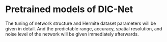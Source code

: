 # Pretrained models of DIC-Net
The tuning of network structure and Hermite dataset parameters will be given in detail. And the predictable range, accuracy, spatial resolution, and noise level of the network will be given immediately afterwards.
